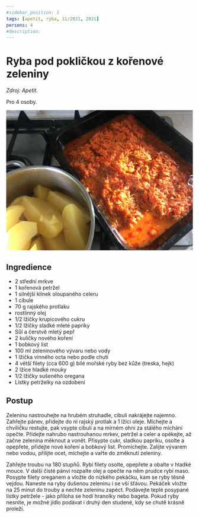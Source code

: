 ```yaml
---
#sidebar_position: 1
tags: [apetit, ryba, 11/2021, 2021]
persons: 4
#description:
---
```


# Ryba pod pokličkou z kořenové zeleniny

_Zdroj: Apetit._

Pro 4 osoby.

![Ryba pod pokličkou z kořenové zeleniny](./assets/ryba-pod-poklickou-z-korenove-zeleniny-1.jpeg)

## Ingredience

- 2 střední mrkve
- 1 kořenová petržel
- 1 silnější klínek oloupaného celeru
- 1 cibule
- 70 g rajského protlaku
- rostlinný olej
- 1/2 lžičky krupicového cukru
- 1/2 lžičky sladké mleté papriky
- Sůl a čerstvě mletý pepř
- 2 kuličky nového koření
- 1 bobkový list
- 100 ml zeleninového vývaru nebo vody
- 1 lžička vinného octa nebo podle chuti
- 4 větší filety (cca 600 g) bílé mořské ryby bez kůže (treska, hejk)
- 2 lžíce hladké mouky
- 1/2 lžičky sušeného oregana
- Lístky petrželky na ozdobení

## Postup

Zeleninu nastrouhejte na hrubém struhadle, cibuli nakrájejte najemno. Zahřejte pánev, přidejte do ní rajský protlak a 1 lžíci oleje. Míchejte a chviličku restujte, pak vsypte cibuli a na mírném ohni za stálého míchání opečte. Přidejte nahrubo nastrouhanou mrkev, petržel a celer a opékejte, až začne zelenina měknout a vonět. Přisypte cukr, sladkou papriku, osolte a opepřete, přidejte nové koření a bobkový list. Promíchejte. Zalijte vývarem nebo vodou, přilijte ocet, míchejte a vařte do změknutí zeleniny.

Zahřejte troubu na 180 stupňů. Rybí filety osolte, opepřete a obalte v hladké mouce. V další čisté pánvi rozpalte olej a opečte na něm prudce rybí maso. Posypte filety oreganem a vložte do nízkého pekáčku, kam se ryby těsně vejdou. Naneste na ryby dušenou zeleninu i se vší šťávou. Pekáček vložte na 25 minut do trouby a nechte zeleninu zapéct. Podávejte teplé posypané lístky petržele - jako příloha se hodí hranolky nebo bageta. Pokud ryby nesníte, je možné jídlo podávat i druhý den studené, kdy se chutě krásně proleží.
